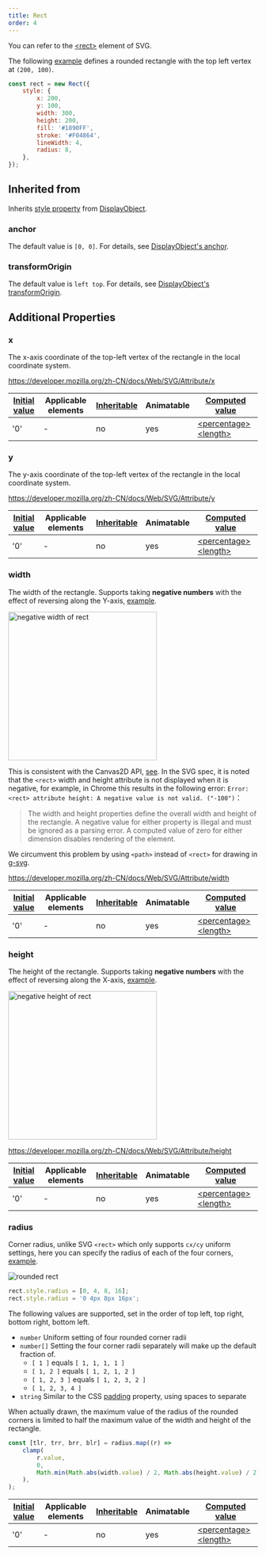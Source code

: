 ```yaml
---
title: Rect
order: 4
---
```


You can refer to the [\<rect\>](https://developer.mozilla.org/zh-CN/docs/Web/SVG/Element/rect) element of SVG.

The following [example](/examples/shape/rect/#rect) defines a rounded rectangle with the top left vertex at `(200, 100)`.

```javascript
const rect = new Rect({
    style: {
        x: 200,
        y: 100,
        width: 300,
        height: 200,
        fill: '#1890FF',
        stroke: '#F04864',
        lineWidth: 4,
        radius: 8,
    },
});
```

## Inherited from

Inherits [style property](/api/basic/display-object#drawing-properties) from [DisplayObject](/api/basic/display-object).

### anchor

The default value is `[0, 0]`. For details, see [DisplayObject's anchor](/api/basic/display-object#anchor).

### transformOrigin

The default value is `left top`. For details, see [DisplayObject's transformOrigin](/api/basic/display-object#transformOrigin).

## Additional Properties

### x

The x-axis coordinate of the top-left vertex of the rectangle in the local coordinate system.

<https://developer.mozilla.org/zh-CN/docs/Web/SVG/Attribute/x>

| [Initial value](/api/css/css-properties-values-api#initial-value) | Applicable elements | [Inheritable](/api/css/inheritance) | Animatable | [Computed value](/api/css/css-properties-values-api#computed-value) |
| --- | --- | --- | --- | --- |
| '0' | - | no | yes | [\<percentage\>](/api/css/css-properties-values-api#percentage) [\<length\>](/api/css/css-properties-values-api#length) |

### y

The y-axis coordinate of the top-left vertex of the rectangle in the local coordinate system.

<https://developer.mozilla.org/zh-CN/docs/Web/SVG/Attribute/y>

| [Initial value](/api/css/css-properties-values-api#initial-value) | Applicable elements | [Inheritable](/api/css/inheritance) | Animatable | [Computed value](/api/css/css-properties-values-api#computed-value) |
| --- | --- | --- | --- | --- |
| '0' | - | no | yes | [\<percentage\>](/api/css/css-properties-values-api#percentage) [\<length\>](/api/css/css-properties-values-api#length) |

### width

The width of the rectangle. Supports taking **negative numbers** with the effect of reversing along the Y-axis, [example](/examples/shape/rect/#rect).

<img src="https://gw.alipayobjects.com/mdn/rms_6ae20b/afts/img/A*_sVnRJmw7m8AAAAAAAAAAAAAARQnAQ" width="300" alt="negative width of rect">

This is consistent with the Canvas2D API, [see](https://stackoverflow.com/a/15598760). In the SVG spec, it is noted that the `<rect>` width and height attribute is not displayed when it is negative, for example, in Chrome this results in the following error: `Error: <rect> attribute height: A negative value is not valid. ("-100")`：

> The width and height properties define the overall width and height of the rectangle. A negative value for either property is illegal and must be ignored as a parsing error. A computed value of zero for either dimension disables rendering of the element.

We circumvent this problem by using `<path>` instead of `<rect>` for drawing in [g-svg](/api/renderer/svg).

<https://developer.mozilla.org/zh-CN/docs/Web/SVG/Attribute/width>

| [Initial value](/api/css/css-properties-values-api#initial-value) | Applicable elements | [Inheritable](/api/css/inheritance) | Animatable | [Computed value](/api/css/css-properties-values-api#computed-value) |
| --- | --- | --- | --- | --- |
| '0' | - | no | yes | [\<percentage\>](/api/css/css-properties-values-api#percentage) [\<length\>](/api/css/css-properties-values-api#length) |

### height

The height of the rectangle. Supports taking **negative numbers** with the effect of reversing along the X-axis, [example](/examples/shape/rect/#rect).

<img src="https://gw.alipayobjects.com/mdn/rms_6ae20b/afts/img/A*gPkGR56c5QgAAAAAAAAAAAAAARQnAQ" width="300" alt="negative height of rect">

<https://developer.mozilla.org/zh-CN/docs/Web/SVG/Attribute/height>

| [Initial value](/api/css/css-properties-values-api#initial-value) | Applicable elements | [Inheritable](/api/css/inheritance) | Animatable | [Computed value](/api/css/css-properties-values-api#computed-value) |
| --- | --- | --- | --- | --- |
| '0' | - | no | yes | [\<percentage\>](/api/css/css-properties-values-api#percentage) [\<length\>](/api/css/css-properties-values-api#length) |

### radius

Corner radius, unlike SVG `<rect>` which only supports `cx/cy` uniform settings, here you can specify the radius of each of the four corners, [example](/examples/shape/rect/#rect).

<img src="https://gw.alipayobjects.com/mdn/rms_6ae20b/afts/img/A*_pegTqJKe54AAAAAAAAAAAAAARQnAQ" alt="rounded rect">

```js
rect.style.radius = [0, 4, 8, 16];
rect.style.radius = '0 4px 8px 16px';
```

The following values are supported, set in the order of top left, top right, bottom right, bottom left.

- `number` Uniform setting of four rounded corner radii
- `number[]` Setting the four corner radii separately will make up the default fraction of.
  - `[ 1 ]` equals `[ 1, 1, 1, 1 ]`
  - `[ 1, 2 ]` equals `[ 1, 2, 1, 2 ]`
  - `[ 1, 2, 3 ]` equals `[ 1, 2, 3, 2 ]`
  - `[ 1, 2, 3, 4 ]`
- `string` Similar to the CSS [padding](https://developer.mozilla.org/zh-CN/docs/Web/CSS/padding) property, using spaces to separate

When actually drawn, the maximum value of the radius of the rounded corners is limited to half the maximum value of the width and height of the rectangle.

```js
const [tlr, trr, brr, blr] = radius.map((r) =>
    clamp(
        r.value,
        0,
        Math.min(Math.abs(width.value) / 2, Math.abs(height.value) / 2),
    ),
);
```

| [Initial value](/api/css/css-properties-values-api#initial-value) | Applicable elements | [Inheritable](/api/css/inheritance) | Animatable | [Computed value](/api/css/css-properties-values-api#computed-value) |
| --- | --- | --- | --- | --- |
| '0' | - | no | yes | [\<percentage\>](/api/css/css-properties-values-api#percentage) [\<length\>](/api/css/css-properties-values-api#length) |
